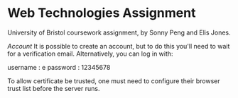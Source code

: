 # Web Technologies Assignment
University of Bristol coursework assignment, by Sonny Peng and Elis Jones.

_Account_
It is possible to create an account, but to do this you'll need to wait for a verification email. Alternatively, you can log in with:

username : e
password : 12345678

To allow certificate be trusted, one must need to configure their browser trust list before the server runs.
